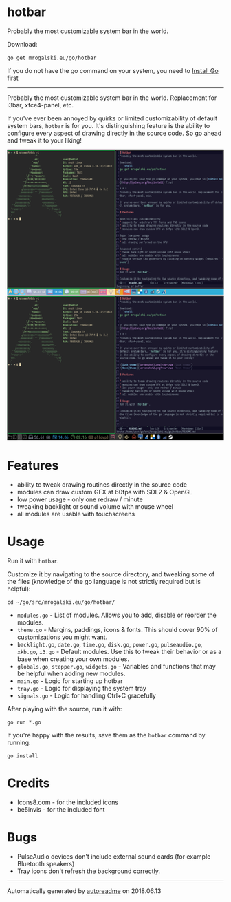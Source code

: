 # hotbar
Probably the most customizable system bar in the world.

Download:
```shell
go get mrogalski.eu/go/hotbar
```

If you do not have the go command on your system, you need to [Install Go](http://golang.org/doc/install) first

* * *
Probably the most customizable system bar in the world. Replacement for i3bar, xfce4-panel, etc.

If you've ever been annoyed by quirks or limited customizability of
default system bars, `hotbar` is for you. It's distinguishing feature
is the ability to configure every aspect of drawing directly in the
source code. So go ahead and tweak it to your liking!

![Dusk theme](screenshot1.png?raw=true "Dusk theme")
![Neon theme](screenshot2.png?raw=true "Neon theme")

# Features

* ability to tweak drawing routines directly in the source code
* modules can draw custom GFX at 60fps with SDL2 & OpenGL
* low power usage - only one redraw / minute
* tweaking backlight or sound volume with mouse wheel
* all modules are usable with touchscreens

# Usage
Run it with `hotbar`.

Customize it by navigating to the source directory, and tweaking some of the files (knowledge of the go language is not strictly required but is helpful):

```
cd ~/go/src/mrogalski.eu/go/hotbar/
```

* `modules.go` - List of modules. Allows you to add, disable or reorder the modules.
* `theme.go` - Margins, paddings, icons & fonts. This should cover 90% of customizations you might want.
* `backlight.go`, `date.go`, `time.go`, `disk.go`, `power.go`, `pulseaudio.go`, `xkb.go`, `i3.go` - Default modules. Use this to tweak their behavior or as a base when creating your own modules.
* `globals.go`, `stepper.go`, `widgets.go` - Variables and functions that may be helpful when adding new modules.
* `main.go` - Logic for starting up hotbar
* `tray.go` - Logic for displaying the system tray
* `signals.go` - Logic for handling Ctrl+C gracefully

After playing with the source, run it with:

```
go run *.go
```

If you're happy with the results, save them as the `hotbar` command by running:

```
go install
```

# Credits
* Icons8.com - for the included icons
* be5invis - for the included font



# Bugs
* PulseAudio devices don't include external sound cards (for example Bluetooth speakers)
* Tray icons don't refresh the background correctly.


* * *
Automatically generated by [autoreadme](https://github.com/jimmyfrasche/autoreadme) on 2018.06.13
